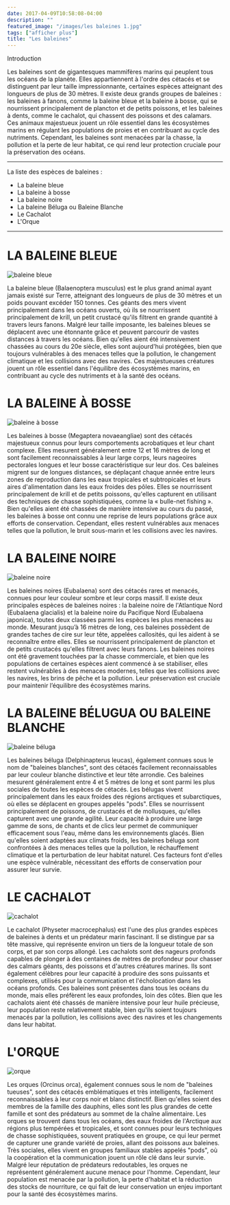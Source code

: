 ```yaml
---
date: 2017-04-09T10:58:08-04:00
description: ""
featured_image: "/images/les baleines 1.jpg"
tags: ["afficher plus"]
title: "Les baleines"
---
```


Introduction

Les baleines sont de gigantesques mammifères marins qui peuplent tous les océans de la planète. Elles appartiennent à l'ordre des cétacés et se distinguent par leur taille impressionnante, certaines espèces atteignant des longueurs de plus de 30 mètres. Il existe deux grands groupes de baleines : les baleines à fanons, comme la baleine bleue et la baleine à bosse, qui se nourrissent principalement de plancton et de petits poissons, et les baleines à dents, comme le cachalot, qui chassent des poissons et des calamars. Ces animaux majestueux jouent un rôle essentiel dans les écosystèmes marins en régulant les populations de proies et en contribuant au cycle des nutriments. Cependant, les baleines sont menacées par la chasse, la pollution et la perte de leur habitat, ce qui rend leur protection cruciale pour la préservation des océans.

_______________________________________________________

La liste des espèces de baleines : 
- La baleine bleue 
- La baleine à bosse
- La baleine noire
- La baleine Béluga ou Baleine Blanche
- Le Cachalot
- L'Orque
_______________________________________________________

# LA BALEINE BLEUE

![baleine bleue](https://naheis09.github.io/les_animaux_marins/fr//images/Saut-dune-baleine-bleue-1024x683.jpg)

La baleine bleue (Balaenoptera musculus) est le plus grand animal ayant jamais existé sur Terre, atteignant des longueurs de plus de 30 mètres et un poids pouvant excéder 150 tonnes. Ces géants des mers vivent principalement dans les océans ouverts, où ils se nourrissent principalement de krill, un petit crustacé qu'ils filtrent en grande quantité à travers leurs fanons. Malgré leur taille imposante, les baleines bleues se déplacent avec une étonnante grâce et peuvent parcourir de vastes distances à travers les océans. Bien qu'elles aient été intensivement chassées au cours du 20e siècle, elles sont aujourd'hui protégées, bien que toujours vulnérables à des menaces telles que la pollution, le changement climatique et les collisions avec des navires. Ces majestueuses créatures jouent un rôle essentiel dans l'équilibre des écosystèmes marins, en contribuant au cycle des nutriments et à la santé des océans.

# LA BALEINE À BOSSE

![baleine à bosse](/images/baleine-a-bosse-megaptere.jpg)

Les baleines à bosse (Megaptera novaeangliae) sont des cétacés majestueux connus pour leurs comportements acrobatiques et leur chant complexe. Elles mesurent généralement entre 12 et 16 mètres de long et sont facilement reconnaissables à leur large corps, leurs nageoires pectorales longues et leur bosse caractéristique sur leur dos. Ces baleines migrent sur de longues distances, se déplaçant chaque année entre leurs zones de reproduction dans les eaux tropicales et subtropicales et leurs aires d'alimentation dans les eaux froides des pôles. Elles se nourrissent principalement de krill et de petits poissons, qu'elles capturent en utilisant des techniques de chasse sophistiquées, comme la « bulle-net fishing ». Bien qu'elles aient été chassées de manière intensive au cours du passé, les baleines à bosse ont connu une reprise de leurs populations grâce aux efforts de conservation. Cependant, elles restent vulnérables aux menaces telles que la pollution, le bruit sous-marin et les collisions avec les navires.

# LA BALEINE NOIRE

![baleine noire](/images/baby-north-atlantic-right-whale-1920x1368.jpg)

Les baleines noires (Eubalaena) sont des cétacés rares et menacés, connues pour leur couleur sombre et leur corps massif. Il existe deux principales espèces de baleines noires : la baleine noire de l'Atlantique Nord (Eubalaena glacialis) et la baleine noire du Pacifique Nord (Eubalaena japonica), toutes deux classées parmi les espèces les plus menacées au monde. Mesurant jusqu’à 16 mètres de long, ces baleines possèdent de grandes taches de cire sur leur tête, appelées callosités, qui les aident à se reconnaître entre elles. Elles se nourrissent principalement de plancton et de petits crustacés qu'elles filtrent avec leurs fanons. Les baleines noires ont été gravement touchées par la chasse commerciale, et bien que les populations de certaines espèces aient commencé à se stabiliser, elles restent vulnérables à des menaces modernes, telles que les collisions avec les navires, les brins de pêche et la pollution. Leur préservation est cruciale pour maintenir l’équilibre des écosystèmes marins.

# LA BALEINE BÉLUGUA OU BALEINE BLANCHE

![baleine béluga](/images/unnamed.jpg)

Les baleines béluga (Delphinapterus leucas), également connues sous le nom de "baleines blanches", sont des cétacés facilement reconnaissables par leur couleur blanche distinctive et leur tête arrondie. Ces baleines mesurent généralement entre 4 et 5 mètres de long et sont parmi les plus sociales de toutes les espèces de cétacés. Les bélugas vivent principalement dans les eaux froides des régions arctiques et subarctiques, où elles se déplacent en groupes appelés "pods". Elles se nourrissent principalement de poissons, de crustacés et de mollusques, qu'elles capturent avec une grande agilité. Leur capacité à produire une large gamme de sons, de chants et de clics leur permet de communiquer efficacement sous l'eau, même dans les environnements glacés. Bien qu'elles soient adaptées aux climats froids, les baleines béluga sont confrontées à des menaces telles que la pollution, le réchauffement climatique et la perturbation de leur habitat naturel. Ces facteurs font d'elles une espèce vulnérable, nécessitant des efforts de conservation pour assurer leur survie.

# LE CACHALOT

![cachalot](/images/ellen_cuylaerts_sperm_whale_1.jpg)

Le cachalot (Physeter macrocephalus) est l'une des plus grandes espèces de baleines à dents et un prédateur marin fascinant. Il se distingue par sa tête massive, qui représente environ un tiers de la longueur totale de son corps, et par son corps allongé. Les cachalots sont des nageurs profonds capables de plonger à des centaines de mètres de profondeur pour chasser des calmars géants, des poissons et d'autres créatures marines. Ils sont également célèbres pour leur capacité à produire des sons puissants et complexes, utilisés pour la communication et l'écholocation dans les océans profonds. Ces baleines sont présentes dans tous les océans du monde, mais elles préfèrent les eaux profondes, loin des côtes. Bien que les cachalots aient été chassés de manière intensive pour leur huile précieuse, leur population reste relativement stable, bien qu'ils soient toujours menacés par la pollution, les collisions avec des navires et les changements dans leur habitat.

# L'ORQUE

![orque](/images/Wapiti_Orque.jpg)

Les orques (Orcinus orca), également connues sous le nom de "baleines tueuses", sont des cétacés emblématiques et très intelligents, facilement reconnaissables à leur corps noir et blanc distinctif. Bien qu'elles soient des membres de la famille des dauphins, elles sont les plus grandes de cette famille et sont des prédateurs au sommet de la chaîne alimentaire. Les orques se trouvent dans tous les océans, des eaux froides de l'Arctique aux régions plus tempérées et tropicales, et sont connues pour leurs techniques de chasse sophistiquées, souvent pratiquées en groupe, ce qui leur permet de capturer une grande variété de proies, allant des poissons aux baleines. Très sociales, elles vivent en groupes familiaux stables appelés "pods", où la coopération et la communication jouent un rôle clé dans leur survie. Malgré leur réputation de prédateurs redoutables, les orques ne représentent généralement aucune menace pour l'homme. Cependant, leur population est menacée par la pollution, la perte d'habitat et la réduction des stocks de nourriture, ce qui fait de leur conservation un enjeu important pour la santé des écosystèmes marins.